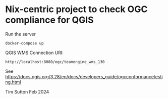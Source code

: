 # Nix-centric project to check OGC compliance for QGIS

Run the server

```
docker-compose up
```

QGIS WMS Connection URI:
```
http://localhost:8080/ogc/teamengine_wms_130
```


See https://docs.qgis.org/3.28/en/docs/developers_guide/ogcconformancetesting.html

Tim Sutton
Feb 2024

